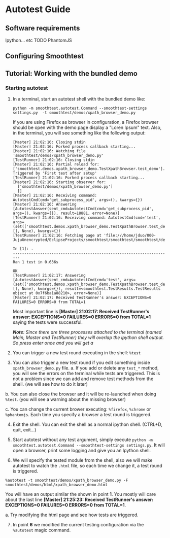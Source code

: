 # Autotest Guide

## Software requirements

Ipython... etc TODO
PhantomJS

## Configuring Smoothtest

## Tutorial: Working with the bundled demo

### Starting autotest

 1. In a terminal, start an autotest shell with the bundled demo like:
	```
	python -m smoothtest.autotest.Command --smoothtest-settings settings.py  -t smoothtest/demos/xpath_browser_demo.py
	```
	
	If you are using Firefox as browser in configuration, a Firefox browser should be open with the demo page display a "Loren Ipsum" text. 
	Also, in the terminal, you will see something like the following output: 
	```
	[Master] 21:02:16: Closing stdin
	[Master] 21:02:16: Forked process callback starting...
	[Master] 21:02:16: Watching file 'smoothtest/demos/xpath_browser_demo.py'
	[TestRunner] 21:02:16: Closing stdin
	[Master] 21:02:16: Partial reload for: ['smoothtest.demos.xpath_browser_demo.TestXpathBrowser.test_demo']. Triggered by 'First test after setup'
	[TestRunner] 21:02:16: Forked process callback starting...
	[Master] 21:02:16: Starting observer for:
	  ['smoothtest/demos/xpath_browser_demo.py']
	  []
	[Master] 21:02:16: Receiving command: AutotestCmd(cmd='get_subprocess_pid', args=(), kwargs={})
	[Master] 21:02:16: Answering [AutotestAnswer(sent_cmd=AutotestCmd(cmd='get_subprocess_pid', args=(), kwargs={}), result=18881, error=None)]
	[TestRunner] 21:02:16: Receiving command: AutotestCmd(cmd='test', args=(set(['smoothtest.demos.xpath_browser_demo.TestXpathBrowser.test_demo']), [], None), kwargs={})
	[TestRunner] 21:02:16: Fetching page at 'file:///home/jduo/000-JujuUnencrypted/EclipseProjects/smoothtest/smoothtest/smoothtest/demos/html/xpath_browser_demo.html'
	
	In [1]: .
	----------------------------------------------------------------------
	Ran 1 test in 0.636s
	
	OK
	[TestRunner] 21:02:17: Answering [AutotestAnswer(sent_cmd=AutotestCmd(cmd='test', args=(set(['smoothtest.demos.xpath_browser_demo.TestXpathBrowser.test_demo']), [], None), kwargs={}), result=<smoothtest.TestResults.TestResults object at 0x7f6ba1a88210>, error=None)]
	[Master] 21:02:17: Received TestRunner's answer: EXCEPTIONS=0 FAILURES=0 ERRORS=0 from TOTAL=1
	```
	
	Most important line is **[Master] 21:02:17: Received TestRunner's answer: EXCEPTIONS=0 FAILURES=0 ERRORS=0 from TOTAL=1** saying the tests were successful. 
	
	_**Note**: Since there are three processes attached to the terminal (named Main, Master and TestRunner) they will overlap the ipython shell output. So press enter once and you will get a_ 

 2. You can trigger a new test round executing in the shell: `%test`
 
 3. You can also trigger a new test round if you edit something inside `xpath_browser_demo.py` file. 
   a. If you add or delete any `test_*` method, you will see the errors on the terminal while tests are triggered. This is not a problem since we can add and remove test methods from the shell. (we will see how to do it later)
 
   b. You can also close the browser and it will be re-launched when doing `%test`. (you will see a warning about the missing browser)
   
   c. You can change the current brower executing: `%firefox`, `%chrome` or `%phantomjs`. Each time you specify a browser a test round is triggered.

 4. Exit the shell. You can exit the shell as a normal ipython shell. (CTRL+D, quit, exit...)

 5. Start autotest without any test argument, simply execute `python -m smoothtest.autotest.Command --smoothtest-settings settings.py`. It will open a browser, print some logging and give you an Ipython shell.
 
 6. We will specify the tested module from the shell, also we will make autotest to watch the `.html` file, so each time we change it, a test round is triggered.
 ```
 %autotest -t smoothtest/demos/xpath_browser_demo.py -F smoothtest/demos/html/xpath_browser_demo.html
 ```
 You will have an output similar the shown in point __1__. You mostly will care about the last line __[Master] 21:25:23: Received TestRunner's answer: EXCEPTIONS=0 FAILURES=0 ERRORS=0 from TOTAL=1__.
  
   a. Try modifying the html page and see how tests are triggered.

 7. In point __6__ we modified the current testing configuration via the `%autotest` magic command.
